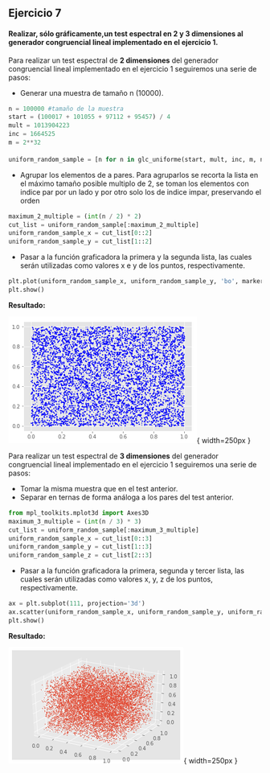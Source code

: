 ## Ejercicio 7
#### Realizar, sólo gráficamente,un test espectral en 2 y 3 dimensiones al generador congruencial lineal implementado en el ejercicio 1.
Para realizar un test espectral de **2 dimensiones** del generador congruencial lineal implementado en el ejercicio 1 seguiremos una serie de pasos:
- Generar una muestra de tamaño n ($10000$).
```python
n = 100000 #tamaño de la muestra
start = (100017 + 101055 + 97112 + 95457) / 4
mult = 1013904223
inc = 1664525
m = 2**32

uniform_random_sample = [n for n in glc_uniforme(start, mult, inc, m, n)]
```
- Agrupar los elementos de a pares. Para agruparlos se recorta la lista en el máximo tamaño posible multiplo de 2, se toman los elementos con indice par por un lado y por otro solo los de indice impar, preservando el orden
```python
maximum_2_multiple = (int(n / 2) * 2)
cut_list = uniform_random_sample[:maximum_2_multiple]
uniform_random_sample_x = cut_list[0::2]
uniform_random_sample_y = cut_list[1::2]
```

- Pasar a la función graficadora la primera y la segunda lista, las cuales serán utilizadas como valores x e y de los puntos, respectivamente.
```python
plt.plot(uniform_random_sample_x, uniform_random_sample_y, 'bo', markersize=0.5)
plt.show()
```
**Resultado:**

![Test espectral dos dimensiones](test_espectral-2d.png){ width=250px }

Para realizar un test espectral de **3 dimensiones** del generador congruencial lineal implementado en el ejercicio 1 seguiremos una serie de pasos:
- Tomar la misma muestra que en el test anterior.
- Separar en ternas de forma análoga a los pares del test anterior.
```python 
from mpl_toolkits.mplot3d import Axes3D
maximum_3_multiple = (int(n / 3) * 3)
cut_list = uniform_random_sample[:maximum_3_multiple] 
uniform_random_sample_x = cut_list[0::3]
uniform_random_sample_y = cut_list[1::3]
uniform_random_sample_z = cut_list[2::3]
```
- Pasar a la función graficadora la primera, segunda y tercer lista, las cuales serán utilizadas como valores x, y, z de los puntos, respectivamente.

```python 
ax = plt.subplot(111, projection='3d')
ax.scatter(uniform_random_sample_x, uniform_random_sample_y, uniform_random_sample_z, s=0.5)
plt.show()
```
**Resultado:**

![Test espectral dos dimensiones](test_espectral-3d.png){ width=250px }
